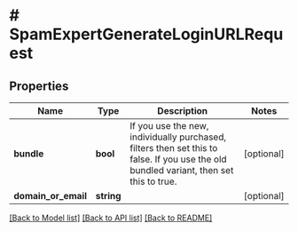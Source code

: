 # # SpamExpertGenerateLoginURLRequest

## Properties

Name | Type | Description | Notes
------------ | ------------- | ------------- | -------------
**bundle** | **bool** | If you use the new, individually purchased, filters then set this to false. If you use the old bundled variant, then set this to true. | [optional]
**domain_or_email** | **string** |  | [optional]

[[Back to Model list]](../../README.md#models) [[Back to API list]](../../README.md#endpoints) [[Back to README]](../../README.md)
